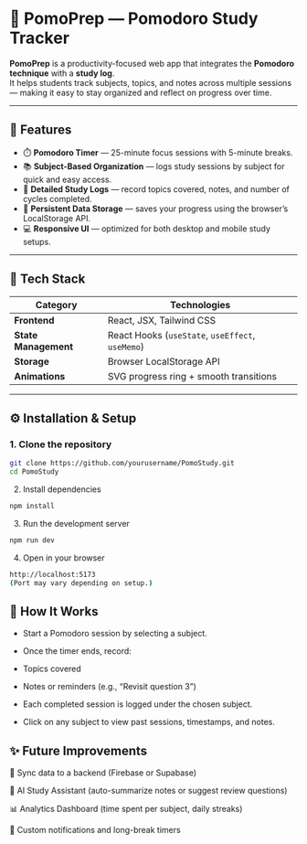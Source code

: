 # 🧠 PomoPrep — Pomodoro Study Tracker

**PomoPrep** is a productivity-focused web app that integrates the **Pomodoro technique** with a **study log**.  
It helps students track subjects, topics, and notes across multiple sessions — making it easy to stay organized and reflect on progress over time.

---

## 🚀 Features

- ⏱️ **Pomodoro Timer** — 25-minute focus sessions with 5-minute breaks.
- 📚 **Subject-Based Organization** — logs study sessions by subject for quick and easy access.
- 📝 **Detailed Study Logs** — record topics covered, notes, and number of cycles completed.
- 💾 **Persistent Data Storage** — saves your progress using the browser’s LocalStorage API.
- 💻 **Responsive UI** — optimized for both desktop and mobile study setups.

---

## 🧩 Tech Stack

| Category | Technologies |
|-----------|---------------|
| **Frontend** | React, JSX, Tailwind CSS |
| **State Management** | React Hooks (`useState`, `useEffect`, `useMemo`) |
| **Storage** | Browser LocalStorage API |
| **Animations** | SVG progress ring + smooth transitions |
---

## ⚙️ Installation & Setup

### 1. Clone the repository
```bash
git clone https://github.com/yourusername/PomoStudy.git
cd PomoStudy
```
2. Install dependencies
```bash
npm install
```
3. Run the development server
```bash
npm run dev
```
4. Open in your browser
```bash
http://localhost:5173
(Port may vary depending on setup.)
```
## 🧠 How It Works
- Start a Pomodoro session by selecting a subject.

- Once the timer ends, record:

- Topics covered

- Notes or reminders (e.g., “Revisit question 3”)

- Each completed session is logged under the chosen subject.

- Click on any subject to view past sessions, timestamps, and notes.

## ✨ Future Improvements
🔁 Sync data to a backend (Firebase or Supabase)

💬 AI Study Assistant (auto-summarize notes or suggest review questions)

📊 Analytics Dashboard (time spent per subject, daily streaks)

🔔 Custom notifications and long-break timers
